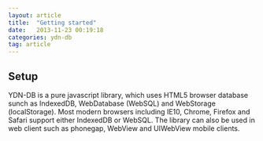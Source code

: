 ```yaml
---
layout: article
title:  "Getting started"
date:   2013-11-23 00:19:18
categories: ydn-db
tag: article
---
```


## Setup ##

YDN-DB is a pure javascript library, which uses HTML5 browser database sunch as IndexedDB, WebDatabase (WebSQL) and WebStorage (localStorage). Most modern browsers including IE10, Chrome, Firefox and Safari support either IndexedDB or WebSQL. The library can also be used in web client such as phonegap, WebView and UIWebView mobile clients.


